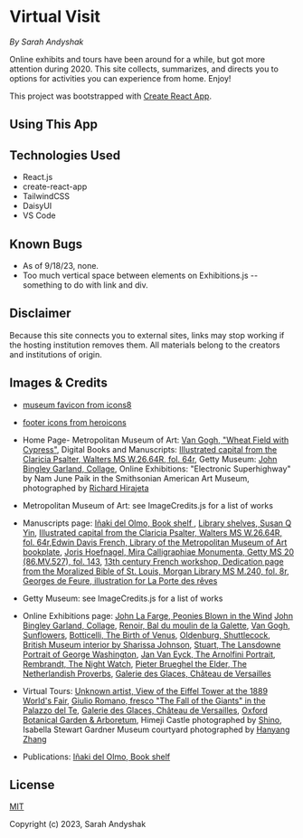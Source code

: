 # Virtual Visit
_By Sarah Andyshak_

Online exhibits and tours have been around for a while, but got more attention during 2020. This site collects, summarizes, and directs you to options for activities you can experience from home. Enjoy!

This project was bootstrapped with [Create React App](https://github.com/facebook/create-react-app).

## Using This App
<!-- Visit the [site online here!]() -->

## Technologies Used
* React.js
* create-react-app
* TailwindCSS
* DaisyUI
* VS Code

## Known Bugs
* As of 9/18/23, none.
* Too much vertical space between elements on Exhibitions.js -- something to do with link and div.

## Disclaimer
Because this site connects you to external sites, links may stop working if the hosting institution removes them. All materials belong to the creators and institutions of origin.

## Images & Credits
* [museum favicon from icons8]("https://icons8.com/icon/4837/museum")
* [footer icons from heroicons]("https://heroicons.com/)

* Home Page- Metropolitan Museum of Art: [Van Gogh, "Wheat Field with Cypress"](https://www.metmuseum.org/art/collection/search/436535?searchField=All&amp;sortBy=Relevance&amp;high=on&amp;ao=on&amp;showOnly=openAccess&amp;ft=*&amp;offset=280&amp;rpp=40&amp;pos=315), Digital Books and Manuscripts: [Illustrated capital from the Claricia Psalter, Walters MS W.26.64R, fol. 64r](https://art.thewalters.org/detail/25823/claricia-swinging-on-an-initial-q-2/), Getty Museum: [John Bingley Garland, Collage](https://www.getty.edu/art/collection/object/109Q8D), Online Exhibitions: "Electronic Superhighway" by Nam June Paik in the Smithsonian American Art Museum, photographed by [Richard Hirajeta](https://unsplash.com/photos/xXJ5xPcknRA)

* Metropolitan Museum of Art: see ImageCredits.js for a list of works

* Manuscripts page: [Iñaki del Olmo, Book shelf ](https://unsplash.com/photos/NIJuEQw0RKg), [Library shelves, Susan Q Yin](https://unsplash.com/photos/2JIvboGLeho), [Illustrated capital from the Claricia Psalter, Walters MS W.26.64R, fol. 64r](https://art.thewalters.org/detail/25823/claricia-swinging-on-an-initial-q-2/),[Edwin Davis French, Library of the Metropolitan Museum of Art bookplate](https://www.metmuseum.org/art/collection/search/821879), [Joris Hoefnagel, Mira Calligraphiae Monumenta, Getty MS 20 (86.MV.527), fol. 143](https://www.getty.edu/art/collection/object/105TPW), [13th century French workshop, Dedication page from the Moralized Bible of St. Louis, Morgan Library MS M.240, fol. 8r](https://www.themorgan.org/manuscript/77422), [Georges de Feure, illustration for La Porte des rêves](https://gallica.bnf.fr/ark:/12148/btv1b8600233m/f194.item)

* Getty Museum: see ImageCredits.js for a list of works

* Online Exhibitions page: [John La Farge, Peonies Blown in the Wind](https://www.metmuseum.org/art/collection/search/5582) [John Bingley Garland, Collage](https://www.getty.edu/art/collection/object/109Q8D), [Renoir, Bal du moulin de la Galette](https://en.wikipedia.org/wiki/Mus%C3%A9e_d%27Orsay#/media/File:Pierre-Auguste_Renoir,_Le_Moulin_de_la_Galette.jpg), [Van Gogh, Sunflowers](https://en.wikipedia.org/wiki/Sunflowers_(Van_Gogh_series)#/media/File:Vincent_van_Gogh_-_Sunflowers_-_VGM_F458.jpg), [Botticelli, The Birth of Venus](https://en.wikipedia.org/wiki/The_Birth_of_Venus#/media/File:Sandro_Botticelli_-_La_nascita_di_Venere_-_Google_Art_Project_-_edited.jpg), [Oldenburg, Shuttlecock](https://en.wikipedia.org/wiki/File:Shuttlecock_-_Nelson_Art_Gallery.png), [British Museum interior by Sharissa Johnson](https://unsplash.com/photos/RnT5Y9i9n94), [Stuart, The Lansdowne Portrait of George Washington](https://en.wikipedia.org/wiki/National_Portrait_Gallery_(United_States)#/media/File:Gilbert_Stuart_-_George_Washington_(Lansdowne_Portrait)_-_Google_Art_Project.jpg), [Jan Van Eyck, The Arnolfini Portrait](https://en.wikipedia.org/wiki/National_Gallery#/media/File:Van_Eyck_-_Arnolfini_Portrait.jpg), [Rembrandt, The Night Watch](https://en.wikipedia.org/wiki/The_Night_Watch#/media/File:The_Night_Watch_-_HD.jpg), [Pieter Brueghel the Elder, The Netherlandish Proverbs](https://en.wikipedia.org/wiki/File:Pieter_Brueghel_the_Elder_-_The_Dutch_Proverbs_-_Google_Art_Project.jpg), [Galerie des Glaces, Château de Versailles](https://en.wikipedia.org/wiki/Palace_of_Versailles#/media/File:Chateau_Versailles_Galerie_des_Glaces.jpg)

* Virtual Tours: [Unknown artist, View of the Eiffel Tower at the 1889 World's Fair](https://en.wikipedia.org/wiki/Eiffel_Tower#/media/File:Exposition_Universelle_de_Paris_1889_-_Universit%C3%A4ts-_und_Landesbibliothek_Darmstadt.jpg), [Giulio Romano, fresco "The Fall of the Giants" in the Palazzo del Te](https://en.wikipedia.org/wiki/Giulio_Romano#/media/File:Gigant.jpg), [Galerie des Glaces, Château de Versailles](https://en.wikipedia.org/wiki/Palace_of_Versailles#/media/File:Chateau_Versailles_Galerie_des_Glaces.jpg), [Oxford Botanical Garden & Arboretum](https://en.wikipedia.org/wiki/University_of_Oxford_Botanic_Garden#/media/File:An_obscured_Magdalen_Great_Tower_from_the_Botanic_Gardens.jpg), Himeji Castle photographed by [Shino](https://unsplash.com/photos/lpWPQ6KN5P4), Isabella Stewart Gardner Museum courtyard photographed by [Hanyang Zhang](https://unsplash.com/photos/Agz-3dok9Y8)

* Publications: [Iñaki del Olmo, Book shelf ](https://unsplash.com/photos/NIJuEQw0RKg)

## License
[MIT](https://opensource.org/license/mit/)

Copyright (c) 2023, Sarah Andyshak